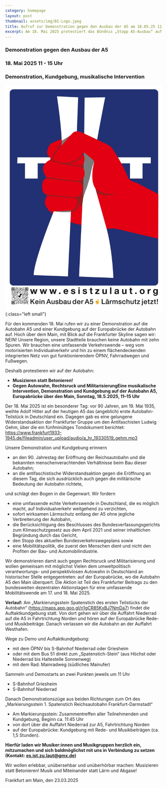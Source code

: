 ```yaml
---
category: homepage
layout: post
thumbnail: assets/img/BI-Logo.jpeg
title: Aufruf zur Demonstration gegen den Ausbau der A5 am 18.05.25 11 - 15 Uhr
excerpt: Am 18. Mai 2025 protestiert das Bündnis „Stopp A5-Ausbau“ auf der Europabrücke in Frankfurt für eine echte Verkehrswende und gegen Lärm, Autowahn und Militarisierung. Unter dem Motto „Musizieren statt Betonieren“ wird die Autobahn zur Bühne für Widerstand und Musik.
---
```

### Demonstration gegen den Ausbau der A5
### 18. Mai 2025 11 - 15 Uhr
### Demonstration, Kundgebung, musikalische Intervention

![Baustelle](/assets/img/BI-Logo.jpeg){:class="left small"}

Für den kommenden 18. Mai rufen wir zu einer Demonstration auf die Autobahn A5 und einer Kundgebung auf der Europabrücke der Autobahn auf. 
Hoch über dem Main, mit Blick auf die Frankfurter Skyline sagen wir: NEIN! Unsere Region, unsere Stadtteile brauchen keine Autobahn mit zehn Spuren. Wir brauchen eine umfassende Verkehrswende – weg vom motorisierten Individualverkehr und hin zu einem flächendeckenden integrierten Netz von gut funktionierendem ÖPNV, Fahrradwegen und Fußwegen. 

Deshalb protestieren wir auf der Autobahn:
- **Musizieren statt Betonieren!**
- **Gegen Autowahn, Rechtsruck und MilitarisierungEine musikalische Intervention, Demonstration und Kundgebung auf der Autobahn A5, Europabrücke über den Main, Sonntag, 18.5.2025, 11–15 Uhr**

Der 18. Mai 2025 ist ein besonderer Tag: vor 90 Jahren, am 19. Mai 1935, weihte Adolf Hitler auf der heutigen A5 das (angeblich) erste Autobahn-Teilstück in Deutschland ein. 
Dagegen gab es eine gelungene Widerstandsaktion der Frankfurter Gruppe um den Antifaschisten Ludwig Gehm, über die ein fünfminütiges Tondokument berichtet: <https://www.frankfurt1933-1945.de/fileadmin/user_upload/audio/a_hr_19330519_gehm.mp3>

Unsere Demonstration und Kundgebung erinnern
- an den 90. Jahrestag der Eröffnung der Reichsautobahn und die bekannten menschenverachtenden Verhältnisse beim Bau dieser Autobahn;
- an die antifaschistische Widerstandsaktion gegen die Eröffnung an diesem Tag, die sich ausdrücklich auch gegen die militärische Bedeutung der Autobahn richtete,

und schlägt den Bogen in die Gegenwart. Wir fordern
- eine umfassende echte Verkehrswende in Deutschland, die es möglich macht, auf Individualverkehr weitgehend zu verzichten,
- sofort wirksamen Lärmschutz entlang der A5 ohne jegliche Verbreiterung der Autobahn,
- die Berücksichtigung des Beschlusses des Bundesverfassungsgerichts zum Klimaschutzgesetz aus dem April 2021 und seiner inhaltlichen Begründung durch das Gericht,
- den Stopp des aktuellen Bundesverkehrswegeplans sowie
- eine Mobilitätspolitik, die zuerst den Menschen dient und nicht den Profiten der Bau- und Automobilindustrie.

Wir demonstrieren damit auch gegen Rechtsruck und Militarisierung und wollen gemeinsam mit möglichst Vielen dem umweltpolitisch verantwortungs- und perspektivlosen Autowahn in Deutschland an historischer Stelle entgegentreten: auf der Europabrücke, wo die Autobahn A5 den Main überquert. Die Aktion ist Teil des Frankfurter Beitrags zu den bundesweiten dezentralen Aktionstagen für eine umfassende Mobilitätswende am 17. und 18. Mai 2025.

**Verlauf:**
Am „Markierungsstein Spatenstich des ersten Teilstücks der Autobahn“ (<https://maps.app.goo.gl/n1gCR85KxBJ7NmDa7>) findet die Auftaktkundgebung statt. Von dort gehen wir über die Auffahrt Niederrad auf die A5 in Fahrtrichtung Norden und hören auf der Europabrücke Rede- und Musikbeiträge. Danach verlassen wir die Autobahn an der Auffahrt Westhafen.

Wege zu Demo und Auftaktkundgebung:
- mit dem ÖPNV bis S-Bahnhof Niederrad oder Griesheim
- oder mit dem Bus 51 direkt zum „Spatenstich-Stein“ (aus Höchst oder Niederrad bis Haltestelle Sonnenweg)
- mit dem Rad: Mainradweg (südliches Mainufer)

Sammeln und Demostarts an zwei Punkten jeweils um 11 Uhr
- S-Bahnhof Griesheim
- S-Bahnhof Niederrad

Danach Demonstrationszüge aus beiden Richtungen zum Ort des „Markierungsstein 1. Spatenstich Reichsautobahn Frankfurt-Darmstadt“

- Am Markierungsstein: Zusammentreffen aller Teilnehmenden und Kundgebung, Beginn ca. 11:45 Uhr
- von dort über die Auffahrt Niederrad zur A5, Fahrtrichtung Norden
- auf der Europabrücke: Kundgebung mit Rede- und Musikbeiträgen (ca. 1,5 Stunden).

**Hierfür laden wir Musiker:innen und Musikgruppen herzlich ein, mitzumachen und sich baldmöglichst mit uns in Verbindung zu setzen
(Kontakt: es.ist.zu.laut@gmx.de)**

Wir wollen erlebbar, unübersehbar und unüberhörbar machen: Musizieren statt Betonieren! Musik und Miteinander statt Lärm und Abgase!

Frankfurt am Main, den 23.03.2025
